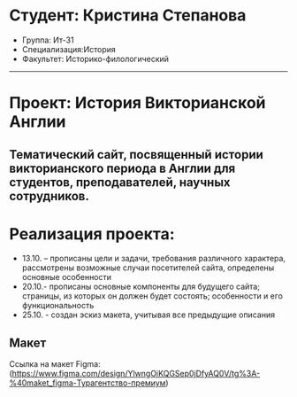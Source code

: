 # Студент: Кристина Степанова
- Группа: Ит-31
- Специализация:История
- Факультет: Историко-филологический
---
# Проект: История Викторианской Англии
Тематический сайт, посвященный истории викторианского периода в Англии для студентов, преподавателей, научных сотрудников.
---
# Реализация проекта:
- 13.10. – прописаны цели  и задачи, требования различного характера, рассмотрены возможные случаи посетителей сайта, определены основные особенности
- 20.10.- прописаны основные компоненты для будущего сайта; страницы, из которых он должен будет состоять; особенности и его функциональность
- 25.10. - создан эскиз макета, учитывая все предыдущие описания
## Макет
Ссылка на макет Figma: (https://www.figma.com/design/YlwngOiKQGSep0jDfyAQ0V/tg%3A-%40maket_figma-Турагентство-премиум)


